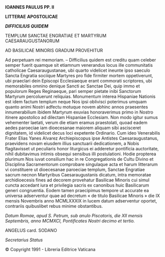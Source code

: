 **IOANNES PAULUS PP. II**

**LITTERAE** **APOSTOLICAE**

***DIFFICILIUS QUIDEM***

TEMPLUM SANCTAE ENGRATIAE ET MARTYRUM CAESARAUGUSTANORUM

AD BASILICAE MINORIS GRADUM PROVEHITUR

Ad perpetuam rei memoriam. – Difficilius quidem est creditu quam celeber semper fuerit quamque sit etiamnum venerandus locus ille communitatis catholicae Caesaraugustanae, ubi quarto videlicet ineunte ipso saeculo Sancta Engratia sociique Martyres pro fide firmiter mortem oppetiverunt, ubi praeclari dein Episcopi Ecclesiaeque erant commorati scriptores, ubi memorabiles omnino denique Sancti ac Sanctae Dei, quip immo et populorum Reges Reginaeque, pari semper pietate inibi Sanctorum Martyrum percoluerunt reliquias. Monumentum interea Hispaniae Nationis est idem factum templum neque Nos ipsi oblivisci poterimus umquam quanto animi Nostri adfectu motuque novem abhinc annos praesentes innumerabilium ibidem Martyrum exuvias honoraverimus primo in Nostro itinere apostolico ad dilectam Hispaniae Ecclesiam. Non modo igitur sumus vehementer laetati, verum die etiam eramus praestolati, quoad eadem aedes paroeciae iam dioecesanae maiorem aliquam sibi ascisceret dignitatem, id videlicet decus loci expetente Ordinario. Cum ideo Venerabilis Frater Elias Yanes Alvarez Archiepiscopus ipse Antistes Caesaraugustanus, praevidens novam eiusdem illius sanctuarii dedicationem, a Nobis flagitavisset ut peculiaris honor liturgicus ei adderetur pontificia auctoritate, nihil dubitavimus intimis obsequi sensibus illi postulationi. Hodie propterea plurimum Nos iuvat consilium hac in re Congregationis de Cultu Divino et Disciplina Sacramentorum comprobare singulaque acta et harum litterarum vi constituere ut dioecesanae paroeciae templum, Sanctae Engratiae sacrum necnon Martyribus Caesaraugustanis dicatum, intra memoratae archidioecesis fines ad decorem provehatur Basilicae Minoris cui simul cuncta accedant iura et privilegia sacris ex canonibus huic Basilicarum generi congruentia. Eodem tamen praecipimus tempore ut accurate ea universa adserventur quae ad decretum « de titulo Basilicae Minoris » die IX mensis Novembris anno MCMLXXXIX in lucem datum adserventur oportet, contrariis quibuslibet rebus minime obstantibus.

*Datum Romae, apud S. Petrum, sub anulo Piscatoris, die XII mensis Septembris, anno MCMXCI, Pontificates Nostri decimo et tertio.*

ANGELUS card. SODANO

*Secretarius Status*

© Copyright 1991 - Libreria Editrice Vaticana